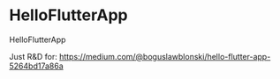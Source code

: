 # HelloFlutterApp
HelloFlutterApp

Just R&D 
for:
https://medium.com/@boguslawblonski/hello-flutter-app-5264bd17a86a

